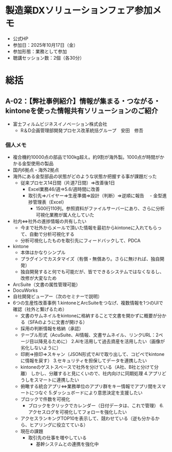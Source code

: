 # 製造業DXソリューションフェア参加メモ
- 公式HP[]()
- 参加日：2025年10月17日（金）
- 参加形態：業務として参加
- 聴講セッション数：2個（各30分）
# 総括
## A-02：【弊社事例紹介】情報が集まる・つながる・kintoneを使った情報共有ソリューションのご紹介
- 富士フィルムビジネスイノベーション株式会社
  - R＆D企画管理部開発プロセス改革統括グループ　安田　修吾
### 個人メモ
- 複合機約10000点の部品で100kg超え。約9割が海外製。1000点が時間がかかる金型使用の製品
- 国内6拠点・海外2拠点
- 海外にある金型部品の状態がどのような状態か把握する事が課題だった
  - 従来プロセス14日間（片道7日間）⇒改善後1日
    - Excel業務46/週⇒5.6/週時間に改善
    - 取引先⇒バイヤー⇒生産準備⇒設計（判断）⇒逆順に報告
  　- 金型進捗管理表（Excel）
      - 1500行110列。参照資料がファイルサーバーにあり、さらに分析可視化業務が属人化していた
- 社内⇔社外の進捗情報の共有したい
  - 今まで社外からメールで頂いた情報を最初からkintoneに入れてもらって、自動で分析可視化する
  - 分析可視化したものを取引先にフィードバックして、PDCA
- kintone
  - 本体はかなりシンプル
  - プラグインでカスタマイズ（有償・無償あり。さらに無ければ、独自開発）
  - 独自開発すると何でも可能だが、皆でできるシステムではなくなるし、改修が大変なため
- ArcSuite（文書の属性管理可能）
- DocuWorks
- 自社開発ビューアー（次のセミナーで説明）
- 6つの生産性改善事例
  1.kintoneとArcSuiteをつなげ、複数情報を1つのUIで確認（社外と繋げるため）
    - 文書のサムネイルをkintoneに格納することで文書を開かずに概要が分かる（SFAのように文書が開ける）
    - 採用の判断情報を格納（承認）
    - テーブル形式（AcuSuite、AI情報、文書サムネイル、リンクURL：2ページ目以降見るために）
  2.AIを活用して過去資産を活用したい（画像が劣化しないように）
    - 印刷⇒捺印⇒スキャン（JSON形式でAIで取り出して、コピペでkintoneに情報を戻す）
  3.セキュリティを担保してデータを連携したい
    - kintoneのゲストスペースで社外を分けている（A社、B社と分けて分離）
      しかし、分離すると見にくいので、社内向けに同期処理
  4.アプリどうしをスマートに連携したい
    - 俯瞰する統合アプリ⇔業務単位のアプリ群をキー情報でアプリ間をスマートにつなぐ
  5.ダッシュボードにより意思決定を支援したい
    - ブロックで件数を可視化
      - ブロックをクリックでカレンダー（日付データは、これで管理）
  6.アクセスログを可視化してフォローを強化したい
    - アクセスランキングTOP10を表示して、競わせている（逆も分かるから、ヒアリングに役立てている）
  - 現在の課題
    - 取引先の仕事を増やしている
      - 基幹システムとの連携を強化中
  



  
